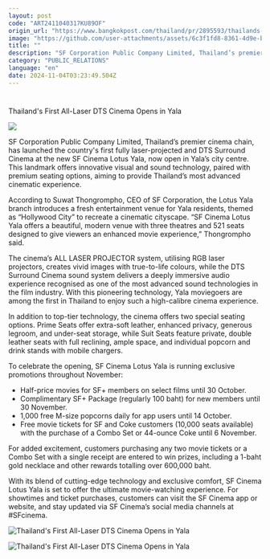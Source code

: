 ```yaml
---
layout: post
code: "ART2411040317KU89OF"
origin_url: "https://www.bangkokpost.com/thailand/pr/2895593/thailands-first-all-laser-dts-cinema-opens-in-yala"
image: "https://github.com/user-attachments/assets/6c3f1fd8-8361-4d9e-b913-3ba3c1d56704"
title: ""
description: "SF Corporation Public Company Limited, Thailand’s premier cinema chain, has launched the country"
category: "PUBLIC_RELATIONS"
language: "en"
date: 2024-11-04T03:23:49.504Z
---
```


# 

Thailand's First All-Laser DTS Cinema Opens in Yala

![](https://github.com/user-attachments/assets/a7f5373d-2fd6-49b4-8eaf-45b2517fa7c1)

SF Corporation Public Company Limited, Thailand’s premier cinema chain, has launched the country's first fully laser-projected and DTS Surround Cinema at the new SF Cinema Lotus Yala, now open in Yala’s city centre. This landmark offers innovative visual and sound technology, paired with premium seating options, aiming to provide Thailand’s most advanced cinematic experience. 

According to Suwat Thongrompho, CEO of SF Corporation, the Lotus Yala branch introduces a fresh entertainment venue for Yala residents, themed as “Hollywood City” to recreate a cinematic cityscape. “SF Cinema Lotus Yala offers a beautiful, modern venue with three theatres and 521 seats designed to give viewers an enhanced movie experience,” Thongrompho said. 

The cinema’s ALL LASER PROJECTOR system, utilising RGB laser projectors, creates vivid images with true-to-life colours, while the DTS Surround Cinema sound system delivers a deeply immersive audio experience recognised as one of the most advanced sound technologies in the film industry. With this pioneering technology, Yala moviegoers are among the first in Thailand to enjoy such a high-calibre cinema experience. 

In addition to top-tier technology, the cinema offers two special seating options. Prime Seats offer extra-soft leather, enhanced privacy, generous legroom, and under-seat storage, while Suit Seats feature private, double leather seats with full reclining, ample space, and individual popcorn and drink stands with mobile chargers. 

To celebrate the opening, SF Cinema Lotus Yala is running exclusive promotions throughout November: 

*   Half-price movies for SF+ members on select films until 30 October.
*   Complimentary SF+ Package (regularly 100 baht) for new members until 30 November.
*   1,000 free M-size popcorns daily for app users until 14 October.
*   Free movie tickets for SF and Coke customers (10,000 seats available) with the purchase of a Combo Set or 44-ounce Coke until 6 November. 

For added excitement, customers purchasing any two movie tickets or a Combo Set with a single receipt are entered to win prizes, including a 1-baht gold necklace and other rewards totalling over 600,000 baht. 

With its blend of cutting-edge technology and exclusive comfort, SF Cinema Lotus Yala is set to offer the ultimate movie-watching experience. For showtimes and ticket purchases, customers can visit the SF Cinema app or website, and stay updated via SF Cinema’s social media channels at #SFcinema. 

![Thailand's First All-Laser DTS Cinema Opens in Yala](https://github.com/user-attachments/assets/ce77dd50-1239-40d5-956e-723847e8b33f)

![Thailand's First All-Laser DTS Cinema Opens in Yala](https://github.com/user-attachments/assets/3102d69e-1e02-4e76-b9c7-c3fda83a42f2)